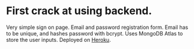 # First crack at using backend.

Very simple sign on page. Email and password registration form. Email has to be unique, and hashes password with bcrypt. Uses MongoDB Atlas to store the user inputs. Deployed on [Heroku](https://sign-on-page.herokuapp.com/).

